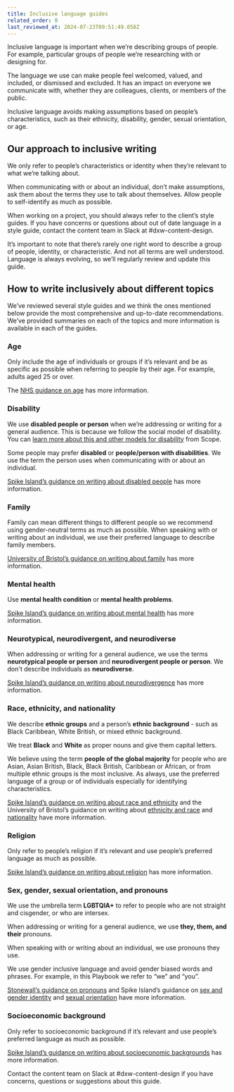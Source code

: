 ```yaml
---
title: Inclusive language guides
related_order: 0
last_reviewed_at: 2024-07-23T09:51:49.058Z
---
```

Inclusive language is important when we’re describing groups of people. For example, particular groups of people we’re researching with or designing for.

The language we use can make people feel welcomed, valued, and included, or dismissed and excluded. It has an impact on everyone we communicate with, whether they are colleagues, clients, or members of the public.

Inclusive language avoids making assumptions based on people’s characteristics, such as their ethnicity, disability, gender, sexual orientation, or age.

## Our approach to inclusive writing

We only refer to people’s characteristics or identity when they’re relevant to what we’re talking about.

When communicating with or about an individual, don’t make assumptions, ask them about the terms they use to talk about themselves. Allow people to self-identify as much as possible.

When working on a project, you should always refer to the client’s style guides. If you have concerns or questions about out of date language in a style guide, contact the content team in Slack at #dxw-content-design.

It’s important to note that there’s rarely one right word to describe a group of people, identity, or characteristic. And not all terms are well understood. Language is always evolving, so we’ll regularly review and update this guide.

## How to write inclusively about different topics

We’ve reviewed several style guides and we think the ones mentioned below provide the most comprehensive and up-to-date recommendations. We’ve provided summaries on each of the topics and more information is available in each of the guides.

### Age

Only include the age of individuals or groups if it’s relevant and be as specific as possible when referring to people by their age. For example, adults aged 25 or over.

The [NHS guidance on age](https://service-manual.nhs.uk/content/inclusive-content/age) has more information.

### Disability

We use **disabled people or person** when we’re addressing or writing for a general audience. This is because we follow the social model of disability. You can [learn more about this and other models for disability](https://www.scope.org.uk/social-model-of-disability) from Scope.

Some people may prefer **disabled** or **people/person with disabilities**. We use the term the person uses when communicating with or about an individual.

[Spike Island’s guidance on writing about disabled people](https://www.spikeisland.org.uk/inclusive-language-guide/) has more information.

### Family

Family can mean different things to different people so we recommend using gender-neutral terms as much as possible. When speaking with or writing about an individual, we use their preferred language to describe family members.

[University of Bristol’s guidance on writing about family](https://www.bristol.ac.uk/style-guides/writing/inclusive/family/) has more information.

### Mental health

Use **mental health condition** or **mental health problems**.

[Spike Island’s guidance on writing about mental health](https://www.spikeisland.org.uk/inclusive-language-guide/) has more information.

### Neurotypical, neurodivergent, and neurodiverse

When addressing or writing for a general audience, we use the terms **neurotypical people or person** and **neurodivergent people or person**. We don't describe individuals as **neurodiverse**.

[Spike Island’s guidance on writing about neurodivergence](https://www.spikeisland.org.uk/inclusive-language-guide/) has more information.

### Race, ethnicity, and nationality

We describe **ethnic groups** and a person’s **ethnic background** - such as Black Caribbean, White British, or mixed ethnic background.

We treat **Black** and **White** as proper nouns and give them capital letters.

We believe using the term **people of the global majority** for people who are Asian, Asian British, Black, Black British, Caribbean or African, or from multiple ethnic groups is the most inclusive. As always, use the preferred language of a group or of individuals especially for identifying characteristics.

[Spike Island’s guidance on writing about race and ethnicity](https://www.spikeisland.org.uk/inclusive-language-guide/) and the University of Bristol’s guidance on writing about [ethnicity and race](https://www.bristol.ac.uk/style-guides/writing/inclusive/ethnicity-race/) and [nationality](https://www.bristol.ac.uk/style-guides/writing/inclusive/nationality/) have more information.

### Religion

Only refer to people’s religion if it’s relevant and use people’s preferred language as much as possible.

[Spike Island’s guidance on writing about religion](https://www.spikeisland.org.uk/inclusive-language-guide/) has more information.

### Sex, gender, sexual orientation, and pronouns

We use the umbrella term **LGBTQIA+** to refer to people who are not straight and cisgender, or who are intersex.

When addressing or writing for a general audience, we use **they, them, and their** pronouns.

When speaking with or writing about an individual, we use pronouns they use.

We use gender inclusive language and avoid gender biased words and phrases. For example, in this Playbook we refer to “we” and “you”.

[Stonewall’s guidance on pronouns](https://www.stonewall.org.uk/workplace-trans-inclusion-hub/beginner%E2%80%99s-guide-pronouns-and-using-pronouns-workplace) and Spike Island’s guidance on [sex and gender identity](https://www.spikeisland.org.uk/inclusive-language-guide/) and [sexual orientation](https://www.spikeisland.org.uk/inclusive-language-guide/) have more information.  

### Socioeconomic background

Only refer to socioeconomic background if it’s relevant and use people’s preferred language as much as possible.

[Spike Island’s guidance on writing about socioeconomic backgrounds](https://www.spikeisland.org.uk/inclusive-language-guide/) has more information.

Contact the content team on Slack at #dxw-content-design if you have concerns, questions or suggestions about this guide.
